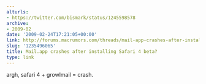 ```yaml
---
alturls:
- https://twitter.com/bismark/status/1245598578
archive:
- 2009-02
date: '2009-02-24T17:21:05+00:00'
link: http://forums.macrumors.com/threads/mail-app-crashes-after-installing-safari-4-beta.656875/
slug: '1235496065'
title: Mail.app crashes after installing Safari 4 beta?
type: link
---
```


argh, safari 4 + growlmail = crash.

